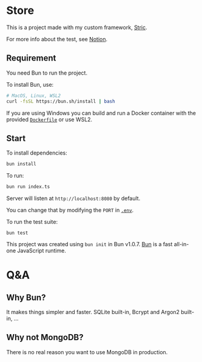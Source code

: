 # Store
This is a project made with my custom framework, [Stric](https://github.com/bunsvr).

For more info about the test, see [Notion](https://mindxschool.notion.site/X-Career-Level-3-Test-239ac6279efd43a9a8ee3072d2815a7e).

## Requirement
You need Bun to run the project.

To install Bun, use:
```bash
# MacOS, Linux, WSL2
curl -fsSL https://bun.sh/install | bash
```

If you are using Windows you can build and run a Docker container with the provided [`Dockerfile`](./Dockerfile) or use WSL2.

## Start
To install dependencies:
```bash
bun install
```

To run:
```bash
bun run index.ts
```

Server will listen at `http://localhost:8080` by default. 

You can change that by modifying the `PORT` in [`.env`](./.env).

To run the test suite:
```
bun test
```

This project was created using `bun init` in Bun v1.0.7. [Bun](https://bun.sh) is a fast all-in-one JavaScript runtime.

# Q&A

## Why Bun?
It makes things simpler and faster. SQLite built-in, Bcrypt and Argon2 built-in, ...

## Why not MongoDB?
There is no real reason you want to use MongoDB in production.


